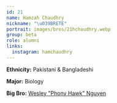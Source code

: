 ```yaml
---
id: 21
name: Hamzah Chaudhry
nickname: "\u039BRETE"
portrait: images/bros/21hchaudhry.webp
group: beta
role: alumni
links:
  instagram: hamchaudhry
---
```


**Ethnicity:** Pakistani & Bangladeshi

**Major:** Biology

**Big Bro:** [Wesley "Phony Hawk" Nguyen](08wnguyen)
